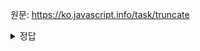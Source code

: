 원문: https://ko.javascript.info/task/truncate

<details>
  <summary>정답</summary>

  ```js
  function truncate(str, limit){
    let word = str.slice(0, Math.min(str.length, limit-1));

    if (str.length > limit){
      word += '…';
    }

    return word;
  }
  ```
</details>
